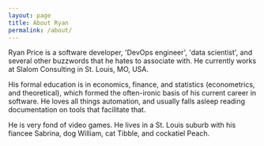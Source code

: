 ```yaml
---
layout: page
title: About Ryan
permalink: /about/
---
```


Ryan Price is a software developer, 'DevOps engineer', 'data scientist', and
several other buzzwords that he hates to associate with. He currently works at
Slalom Consulting in St. Louis, MO, USA.

His formal education is in economics, finance, and statistics (econometrics, and
theoretical), which formed the often-ironic basis of his current career in
software. He loves all things automation, and usually falls asleep reading
documentation on tools that facilitate that.

He is very fond of video games. He lives in a St. Louis suburb with his fiancee
Sabrina, dog William, cat Tibble, and cockatiel Peach.